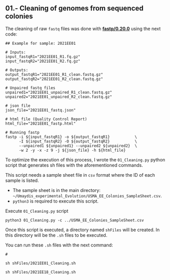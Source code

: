 ## 01.- Cleaning of genomes from sequenced colonies


The cleaning of raw `fastq` files was done with [<b>fastp/0.20.0</b>](https://academic.oup.com/bioinformatics/article/34/17/i884/5093234) using the next code:


```
## Example for sample: 2021EE01

# Inputs:
input_fastqR1="2021EE01_R1.fq.gz"
input_fastqR2="2021EE01_R2.fq.gz"

# Outputs:
output_fastqR1="2021EE01_R1_clean.fastq.gz"
output_fastqR2="2021EE01_R2_clean.fastq.gz"

# Unpaired fastq files
unpaired1="2021EE01_unpaired_R1_clean.fastq.gz"
unpaired2="2021EE01_unpaired_R2_clean.fastq.gz"

# json file
json_file="2021EE01_fastq.json"

# html file (Quality Control Report)
html_file="2021EE01_fastp.html"

# Running fastp
fastp -i ${input_fastqR1} -o ${output_fastqR1}           \
      -I ${input_fastqR2} -O ${output_fastqR2}           \
      --unpaired1 ${unpaired1} --unpaired2 ${unpaired2}  \
      -w 2 -y -x -z 9 -j ${json_file} -h ${html_file}

```

To optimize the execution of this process, I wrote the `01_Cleaning.py` python script that generates sh files with the aforementioned commands.

This script needs a sample sheet file in `csv` format where the ID of each sample is listed. 
 - The sample sheet is in the main directory: `~/Umaydis_experimental_Evolution/USMA_EE_Colonies_SampleSheet.csv`.
 - `python3` is required to execute this script.

Execute `01_Cleaning.py` script
```
python3 01_Cleaning.py -c ../USMA_EE_Colonies_SampleSheet.csv

```

Once this script is executed, a directory named `shFiles` will be created. In this directory will be the `.sh` files to be executed.

You can run these `.sh` files with the next command:

```
# 

sh shFiles/2021EE01_Cleaning.sh

sh shFiles/2021EE18_Cleaning.sh

```
